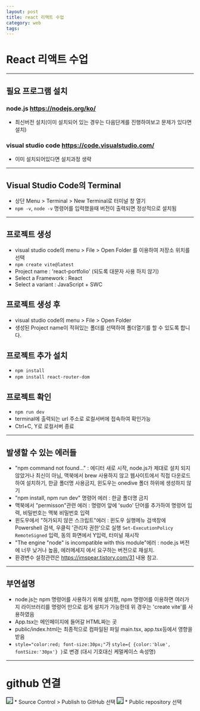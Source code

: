 ```yaml
---
layout: post
title: react 리액트 수업
category: web
tags: 
---
```



# React 리액트 수업

---

## 필요 프로그램 설치
### node.js <https://nodejs.org/ko/>
* 최신버전 설치(이미 설치되어 있는 경우는 다음단계를 진행하여보고 문제가 있다면 설치)

### visual studio code <https://code.visualstudio.com/>
* 이미 설치되어있다면 설치과정 생략

---

## Visual Studio Code의 Terminal
* 상단 Menu > Terminal > New Terminal로 터미널 창 열기
* ```npm -v```, ```node -v``` 명령어를 입력했을때 버전이 출력되면 정상적으로 설치됨

---

## 프로젝트 생성
* visual studio code의 menu > File > Open Folder 를 이용하여 저장소 위치를 선택
* ```npm create vite@latest```
* Project name : 'react-portfolio' (되도록 대문자 사용 하지 않기)
* Select a Framework : React
* Select a variant : JavaScript + SWC

## 프로젝트 생성 후
* visual studio code의 menu > File > Open Folder
* 생성된 Project name이 적혀있는 폴더를 선택하여 폴더열기를 할 수 있도록 합니다.

## 프로젝트 추가 설치
* ```npm install```
* ```npm install react-router-dom```

## 프로젝트 확인
* ```npm run dev```
* terminal에 출력되는 url 주소로 로컬서버에 접속하여 확인가능
* Ctrl+C, Y로 로컬서버 종료

---

## 발생할 수 있는 에러들
* "npm command not found..." : 에디터 새로 시작, node.js가 제대로 설치 되지 않았거나 최신이 아님, 맥북에서 brew 사용하지 않고 웹사이트에서 직접 다운로드하여 설치하기, 한글 폴더명 사용금지, 윈도우는 onedive 폴더 하위에 생성하지 않기
* "npm install, npm run dev" 명령어 에러 : 한글 폴더명 금지
* 맥북에서 "permisson"관련 에러 : 명령어 앞에 'sudo' 단어를 추가하여 명령어 입력, 비밀번호는 맥북 비밀번호 입력
* 윈도우에서 "허가되지 않은 스크립트"에러 : 윈도우 실행메뉴 검색창에 Powershell 검색, 우클릭 '관리자 권한'으로 실행 ```Set-ExecutionPolicy RemoteSigned``` 입력, 동의 화면에서 Y입력, 터미널 재시작
* "The engine "node" is incompatible with this module"에러 : node.js 버전에 너무 낮거나 높음, 에러메세지 에서 요구하는 버전으로 재설치.
* 환경변수 설정관련은 <https://imspear.tistory.com/31> 내용 참고.

---

## 부연설명
* node.js는 npm 명령어를 사용하기 위해 설치함, npm 명령어를 이용하면 여러가지 라이브러리를 명령어 만으로 쉽게 설치가 가능한데 위 경우는 'create vite'를 사용하였음
* App.tsx는 메인페이지에 들어갈 HTML짜는 곳
* public/index.html는 최종적으로 컴파일된 파일 main.tsx, app.tsx등에서 영향을 받음
* ```style="color:red; font-size:30px;"```가 ```style={ {color:'blue', fontSize:'30px'} }```로 변경 (대시 기호대신 케멀케이스 속성명)

---

# github 연결
<img style='border:solid 1px black;' src="https://image.onethelab.com/resized/1756650993.jpg" />
* Source Control > Publish to GitHub 선택
  
<img style='border:solid 1px black;' src="https://image.onethelab.com/resized/1756651094.jpg" />
* Public repository 선택